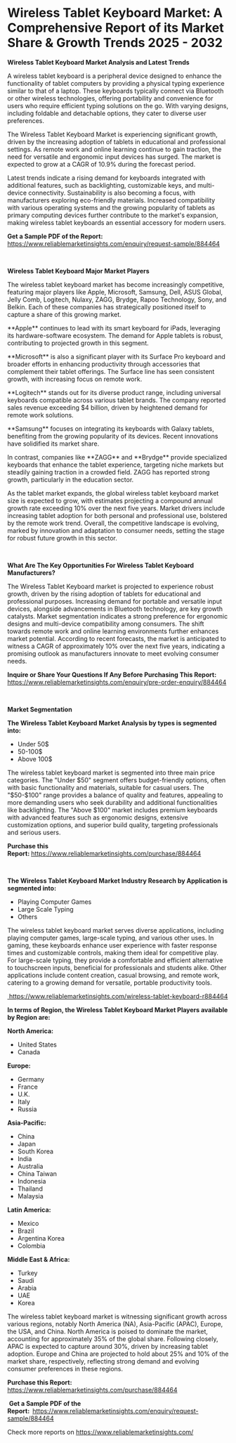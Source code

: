 <p><h1>Wireless Tablet Keyboard Market: A Comprehensive Report of its Market Share & Growth Trends 2025 - 2032</h1></p><p><strong>Wireless Tablet Keyboard Market Analysis and Latest Trends</strong></p>
<p><p>A wireless tablet keyboard is a peripheral device designed to enhance the functionality of tablet computers by providing a physical typing experience similar to that of a laptop. These keyboards typically connect via Bluetooth or other wireless technologies, offering portability and convenience for users who require efficient typing solutions on the go. With varying designs, including foldable and detachable options, they cater to diverse user preferences.</p><p>The Wireless Tablet Keyboard Market is experiencing significant growth, driven by the increasing adoption of tablets in educational and professional settings. As remote work and online learning continue to gain traction, the need for versatile and ergonomic input devices has surged. The market is expected to grow at a CAGR of 10.9% during the forecast period. </p><p>Latest trends indicate a rising demand for keyboards integrated with additional features, such as backlighting, customizable keys, and multi-device connectivity. Sustainability is also becoming a focus, with manufacturers exploring eco-friendly materials. Increased compatibility with various operating systems and the growing popularity of tablets as primary computing devices further contribute to the market's expansion, making wireless tablet keyboards an essential accessory for modern users.</p></p>
<p><strong>Get a Sample PDF of the Report:&nbsp;</strong> <a href="https://www.reliablemarketinsights.com/enquiry/request-sample/884464?utm_campaign=2004&utm_medium=2&utm_source=Github&utm_content=ia&utm_term=07022025&utm_id=wireless-tablet-keyboard">https://www.reliablemarketinsights.com/enquiry/request-sample/884464</a></p>
<p>&nbsp;</p>
<p><strong>Wireless Tablet Keyboard Major Market Players</strong></p>
<p><p>The wireless tablet keyboard market has become increasingly competitive, featuring major players like Apple, Microsoft, Samsung, Dell, ASUS Global, Jelly Comb, Logitech, Nulaxy, ZAGG, Brydge, Rapoo Technology, Sony, and Belkin. Each of these companies has strategically positioned itself to capture a share of this growing market.</p><p>**Apple** continues to lead with its smart keyboard for iPads, leveraging its hardware-software ecosystem. The demand for Apple tablets is robust, contributing to projected growth in this segment. </p><p>**Microsoft** is also a significant player with its Surface Pro keyboard and broader efforts in enhancing productivity through accessories that complement their tablet offerings. The Surface line has seen consistent growth, with increasing focus on remote work.</p><p>**Logitech** stands out for its diverse product range, including universal keyboards compatible across various tablet brands. The company reported sales revenue exceeding $4 billion, driven by heightened demand for remote work solutions.</p><p>**Samsung** focuses on integrating its keyboards with Galaxy tablets, benefiting from the growing popularity of its devices. Recent innovations have solidified its market share.</p><p>In contrast, companies like **ZAGG** and **Brydge** provide specialized keyboards that enhance the tablet experience, targeting niche markets but steadily gaining traction in a crowded field. ZAGG has reported strong growth, particularly in the education sector.</p><p>As the tablet market expands, the global wireless tablet keyboard market size is expected to grow, with estimates projecting a compound annual growth rate exceeding 10% over the next five years. Market drivers include increasing tablet adoption for both personal and professional use, bolstered by the remote work trend. Overall, the competitive landscape is evolving, marked by innovation and adaptation to consumer needs, setting the stage for robust future growth in this sector.</p></p>
<p>&nbsp;</p>
<p><strong>What Are The Key Opportunities For Wireless Tablet Keyboard Manufacturers?</strong></p>
<p><p>The Wireless Tablet Keyboard market is projected to experience robust growth, driven by the rising adoption of tablets for educational and professional purposes. Increasing demand for portable and versatile input devices, alongside advancements in Bluetooth technology, are key growth catalysts. Market segmentation indicates a strong preference for ergonomic designs and multi-device compatibility among consumers. The shift towards remote work and online learning environments further enhances market potential. According to recent forecasts, the market is anticipated to witness a CAGR of approximately 10% over the next five years, indicating a promising outlook as manufacturers innovate to meet evolving consumer needs.</p></p>
<p><strong>Inquire or Share Your Questions If Any Before Purchasing This Report:</strong> <a href="https://www.reliablemarketinsights.com/enquiry/pre-order-enquiry/884464?utm_campaign=2004&utm_medium=2&utm_source=Github&utm_content=ia&utm_term=07022025&utm_id=wireless-tablet-keyboard">https://www.reliablemarketinsights.com/enquiry/pre-order-enquiry/884464</a></p>
<p>&nbsp;</p>
<p><strong>Market Segmentation</strong></p>
<p><strong>The Wireless Tablet Keyboard Market Analysis by types is segmented into:</strong></p>
<p><ul><li>Under 50$</li><li>50-100$</li><li>Above 100$</li></ul></p>
<p><p>The wireless tablet keyboard market is segmented into three main price categories. The "Under $50" segment offers budget-friendly options, often with basic functionality and materials, suitable for casual users. The "$50-$100" range provides a balance of quality and features, appealing to more demanding users who seek durability and additional functionalities like backlighting. The "Above $100" market includes premium keyboards with advanced features such as ergonomic designs, extensive customization options, and superior build quality, targeting professionals and serious users.</p></p>
<p><strong>Purchase this Report:&nbsp;</strong><a href="https://www.reliablemarketinsights.com/purchase/884464?utm_campaign=2004&utm_medium=2&utm_source=Github&utm_content=ia&utm_term=07022025&utm_id=wireless-tablet-keyboard">https://www.reliablemarketinsights.com/purchase/884464</a></p>
<p>&nbsp;</p>
<p><strong>The Wireless Tablet Keyboard Market Industry Research by Application is segmented into:</strong></p>
<p><ul><li>Playing Computer Games</li><li>Large Scale Typing</li><li>Others</li></ul></p>
<p><p>The wireless tablet keyboard market serves diverse applications, including playing computer games, large-scale typing, and various other uses. In gaming, these keyboards enhance user experience with faster response times and customizable controls, making them ideal for competitive play. For large-scale typing, they provide a comfortable and efficient alternative to touchscreen inputs, beneficial for professionals and students alike. Other applications include content creation, casual browsing, and remote work, catering to a growing demand for versatile, portable productivity tools.</p></p>
<p><a href="https://www.reliablemarketinsights.com/wireless-tablet-keyboard-r884464?utm_campaign=2004&utm_medium=2&utm_source=Github&utm_content=ia&utm_term=07022025&utm_id=wireless-tablet-keyboard">&nbsp;https://www.reliablemarketinsights.com/wireless-tablet-keyboard-r884464</a></p>
<p><strong>In terms of Region, the Wireless Tablet Keyboard Market Players available by Region are:</strong></p>
<p>
    <p> <strong> North America: </strong>
        <ul>
            <li>United States</li>
            <li>Canada</li>
        </ul>
        </p> 
    <p> <strong> Europe: </strong>
        <ul>
            <li>Germany</li>
            <li>France</li>
            <li>U.K.</li>
            <li>Italy</li>
            <li>Russia</li>
        </ul>
        </p> 
    <p> <strong> Asia-Pacific: </strong>
        <ul>
            <li>China</li>
            <li>Japan</li>
            <li>South Korea</li>
            <li>India</li>
            <li>Australia</li>
            <li>China Taiwan</li>
            <li>Indonesia</li>
            <li>Thailand</li>
            <li>Malaysia</li>
        </ul>
        </p> 
    <p> <strong> Latin America: </strong>
        <ul>
            <li>Mexico</li>
            <li>Brazil</li>
            <li>Argentina Korea</li>
            <li>Colombia</li>
        </ul>
        </p> 
    <p> <strong> Middle East & Africa: </strong>
        <ul>
            <li>Turkey</li>
            <li>Saudi</li>
            <li>Arabia</li>
            <li>UAE</li>
            <li>Korea</li>
        </ul>
    </p>
    </p>
<p><p>The wireless tablet keyboard market is witnessing significant growth across various regions, notably North America (NA), Asia-Pacific (APAC), Europe, the USA, and China. North America is poised to dominate the market, accounting for approximately 35% of the global share. Following closely, APAC is expected to capture around 30%, driven by increasing tablet adoption. Europe and China are projected to hold about 25% and 10% of the market share, respectively, reflecting strong demand and evolving consumer preferences in these regions.</p></p>
<p><strong>Purchase this Report: </strong><a href="https://www.reliablemarketinsights.com/purchase/884464?utm_campaign=2004&utm_medium=2&utm_source=Github&utm_content=ia&utm_term=07022025&utm_id=wireless-tablet-keyboard">https://www.reliablemarketinsights.com/purchase/884464</a></p>
<p>&nbsp;<strong>Get a Sample PDF of the Report:&nbsp;&nbsp;</strong><a href="https://www.reliablemarketinsights.com/enquiry/request-sample/884464?utm_campaign=2004&utm_medium=2&utm_source=Github&utm_content=ia&utm_term=07022025&utm_id=wireless-tablet-keyboard">https://www.reliablemarketinsights.com/enquiry/request-sample/884464</a></p>
<p><strong></strong></p>
<p>Check more reports on <a href="https://www.reliablemarketinsights.com/?utm_campaign=2004&utm_medium=2&utm_source=Github&utm_content=ia&utm_term=07022025&utm_id=wireless-tablet-keyboard">https://www.reliablemarketinsights.com/</a></p>